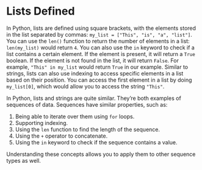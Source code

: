# Lists Defined

In Python, lists are defined using square brackets, with the elements stored in the list separated by commas: `my_list = ["This", "is", "a", "list"]`. You can use the `len()` function to return the number of elements in a list: `len(my_list)` would return `4`. You can also use the `in` keyword to check if a list contains a certain element. If the element is present, it will return a `True` boolean. If the element is not found in the list, it will return `False`. For example, `"This" in my_list` would return `True` in our example. Similar to strings, lists can also use indexing to access specific elements in a list based on their position. You can access the first element in a list by doing `my_list[0]`, which would allow you to access the string `"This"`.

In Python, lists and strings are quite similar. They’re both examples of sequences of data. Sequences have similar properties, such as:
1. Being able to iterate over them using `for` loops.
2. Supporting indexing.
3. Using the `len` function to find the length of the sequence.
4. Using the `+` operator to concatenate.
5. Using the `in` keyword to check if the sequence contains a value.

Understanding these concepts allows you to apply them to other sequence types as well.

